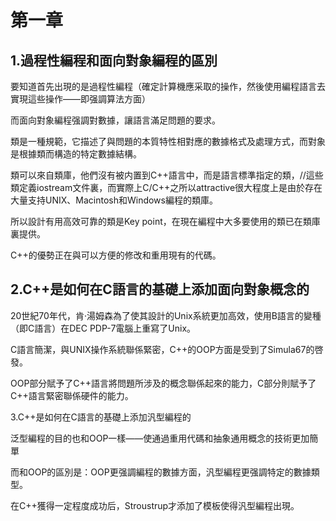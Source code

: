 # 第一章

## 1.過程性編程和面向對象編程的區別

要知道首先出現的是過程性編程（確定計算機應采取的操作，然後使用編程語言去實現這些操作——即强調算法方面）

而面向對象編程强調對數據，讓語言滿足問題的要求。

類是一種規範，它描述了與問題的本質特性相對應的數據格式及處理方式，而對象是根據類而構造的特定數據結構。

類可以來自類庫，他們沒有被内置到C++語言中，而是語言標準指定的類，//這些類定義iostream文件裏，而實際上C/C++之所以attractive很大程度上是由於存在大量支持UNIX、Macintosh和Windows編程的類庫。

所以設計有用高效可靠的類是Key point，在現在編程中大多要使用的類已在類庫裏提供。

C++的優勢正在與可以方便的修改和重用現有的代碼。

## 2.C++是如何在C語言的基礎上添加面向對象概念的

20世紀70年代，肯·湯姆森為了使其設計的Unix系統更加高效，使用B語言的變種（即C語言）在DEC PDP-7電腦上重寫了Unix。

C語言簡潔，與UNIX操作系統聯係緊密，C++的OOP方面是受到了Simula67的啓發。

OOP部分賦予了C++語言將問題所涉及的概念聯係起來的能力，C部分則賦予了C++語言緊密聯係硬件的能力。

3.C++是如何在C語言的基礎上添加汎型編程的

泛型編程的目的也和OOP一樣——使通過重用代碼和抽象通用概念的技術更加簡單

而和OOP的區別是：OOP更强調編程的數據方面，汎型編程更强調特定的數據類型。

在C++獲得一定程度成功后，Stroustrup才添加了模板使得汎型編程出現。

